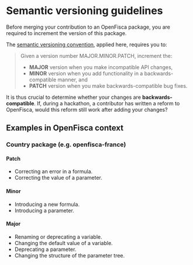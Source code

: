 # Semantic versioning guidelines

Before merging your contribution to an OpenFisca package, you are required to increment the version of this package.

The [semantic versioning convention](http://semver.org/), applied here, requires you to:

> Given a version number MAJOR.MINOR.PATCH, increment the:
>
> - **MAJOR** version when you make incompatible API changes,
> - **MINOR** version when you add functionality in a backwards-compatible manner, and
> - **PATCH** version when you make backwards-compatible bug fixes.

It is thus crucial to determine whether your changes are **backwards-compatible**. If, during a hackathon, a contributor has written a reform to OpenFisca, would this reform still work after adding your changes?

## Examples in OpenFisca context

### Country package (e.g. openfisca-france)

#### Patch

- Correcting an error in a formula.
- Correcting the value of a parameter.

#### Minor

- Introducing a new formula.
- Introducing a parameter.

#### Major

- Renaming or deprecating a variable.
- Changing the default value of a variable.
- Deprecating a parameter.
- Changing the structure of the parameter tree.
